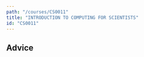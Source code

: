 ```yaml
---
path: "/courses/CS0011"
title: "INTRODUCTION TO COMPUTING FOR SCIENTISTS"
id: "CS0011"
---
```


## Advice

